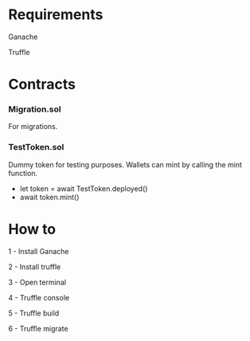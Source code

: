 # Requirements
Ganache

Truffle

# Contracts
### Migration.sol
For migrations.

### TestToken.sol
Dummy token for testing purposes. Wallets can mint by calling the mint function.
- let token = await TestToken.deployed()
- await token.mint()

# How to
1 - Install Ganache

2 - Install truffle

3 - Open terminal

4 - Truffle console

5 - Truffle build

6 - Truffle migrate

